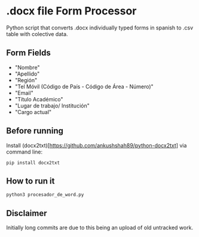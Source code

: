 # .docx file Form Processor

Python script that converts .docx individually typed forms in spanish to .csv table with colective data. 

## Form Fields
* "Nombre"
* "Apellido"
* "Región"
* "Tel Móvil (Código de País - Código de Área - Número)"
* "Email"
* "Título Académico"
* "Lugar de trabajo/ Institución"
* "Cargo actual" 

## Before running
Install (docx2txt)[https://github.com/ankushshah89/python-docx2txt] via command line:
```
pip install docx2txt
```

## How to run it
```
python3 procesador_de_word.py 
```

## Disclaimer

Initially long commits are due to this being an upload of old untracked work.
